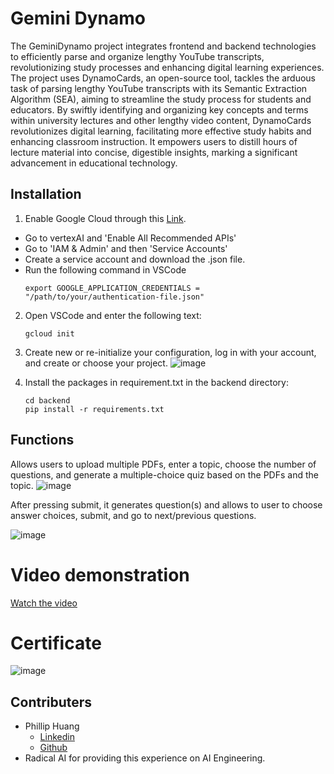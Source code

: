 # Gemini Dynamo
The GeminiDynamo project integrates frontend and backend technologies to efficiently parse and organize lengthy YouTube transcripts, revolutionizing study processes and enhancing digital learning experiences. The project uses DynamoCards, an open-source tool, tackles the arduous task of parsing lengthy YouTube transcripts with its Semantic Extraction Algorithm (SEA), aiming to streamline the study process for students and educators. By swiftly identifying and organizing key concepts and terms within university lectures and other lengthy video content, DynamoCards revolutionizes digital learning, facilitating more effective study habits and enhancing classroom instruction. It empowers users to distill hours of lecture material into concise, digestible insights, marking a significant advancement in educational technology.

## Installation

1. Enable Google Cloud through this [Link](https://cloud.google.com/cloud-console?utm_source=google&utm_medium=cpc&utm_campaign=na-US-all-en-dr-bkws-all-all-trial-e-dr-1707554&utm_content=text-ad-none-any-DEV_c-CRE_665735422256-ADGP_Hybrid%20%7C%20BKWS%20-%20MIX%20%7C%20Txt-Management%20Tools-Cloud%20Console-KWID_43700077225654741-kwd-55675752867&utm_term=KW_google%20cloud%20console-ST_google%20cloud%20console&gad_source=1&gclid=Cj0KCQiArrCvBhCNARIsAOkAGcXO2_affz2IH9q_ps1LDwrdsOe43AmOiJps1j9UK_ri0mnBWRd9eA0aApkNEALw_wcB&gclsrc=aw.ds).
- Go to vertexAI and 'Enable All Recommended APIs'
- Go to 'IAM & Admin' and then 'Service Accounts'
- Create a service account and download the .json file.
- Run the following command in VSCode
  ```
  export GOOGLE_APPLICATION_CREDENTIALS = "/path/to/your/authentication-file.json"
  ```

2. Open VSCode and enter the following text:
   ```
   gcloud init
   ```

3. Create new or re-initialize your configuration, log in with your account, and create or choose your project.
   ![image](https://github.com/philliphjhuang/RadicalX/assets/30792325/6e345325-36fb-4ba8-b65a-82d2cb023294)

4. Install the packages in requirement.txt in the backend directory:
   ```
   cd backend
   pip install -r requirements.txt
   ```

## Functions
Allows users to upload multiple PDFs, enter a topic, choose the number of questions, and generate a multiple-choice quiz based on the PDFs and the topic.
![image](https://github.com/philliphjhuang/GeminiQuizify/assets/30792325/001ddd74-2e66-44bd-b98b-a87cda062d0d)

After pressing submit, it generates question(s) and allows to user to choose answer choices, submit, and go to next/previous questions.

![image](https://github.com/philliphjhuang/GeminiQuizify/assets/30792325/a4b8602e-81e1-455c-b19a-e139f2be3055)

# Video demonstration
[Watch the video](https://www.loom.com/share/e36fc7013b0b4a138ffb630db3ed7cfe?sid=2d31deb6-960b-4b7a-ac35-c082e96ea4ae)

# Certificate
![image](https://github.com/philliphjhuang/GeminiQuizify/assets/30792325/12c1c88c-9ef9-47e6-ab77-0b5e207bfb9c)

## Contributers
- Phillip Huang
  - [Linkedin](https://www.linkedin.com/in/phillip-huang-449b64229/)
  - [Github](https://github.com/philliphjhuang)
- Radical AI for providing this experience on AI Engineering.
